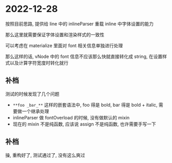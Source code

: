 # 2022-12-28

按照目前思路, 提供给 line 中的 inlineParser 重载 inline 中字体设置的能力

那么这里就需要保证字体设置和渲染样式的一致性

可以考虑在 materialize 里面对 font 相关信息单独进行处理

那么这样的话, vNode 中的 font 信息不应该那么快就直接转化成 string, 在设置样式以及计算字符宽度时转化就行

## 补档

测试的时候发现了几个问题

- `**foo _bar_**` 这样的嵌套语法中, foo 得是 bold, bar 得是 bold + italic, 需要做一个继承处理
- inlineParser 做 fontOverload 的时候, 没有做默认的 mixin
- 现在的 mixin 不是纯函数, 应该说 assign 不是纯函数, 也许需要手写一下

## 补档

操, 重构好了, 测试通过了, 没有这么爽过
